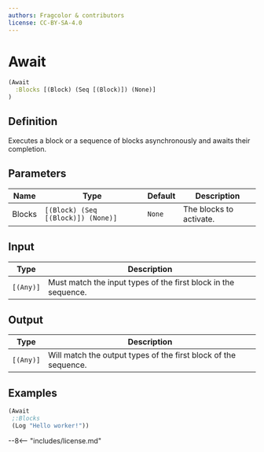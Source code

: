 ```yaml
---
authors: Fragcolor & contributors
license: CC-BY-SA-4.0
---
```



# Await

```clojure
(Await
  :Blocks [(Block) (Seq [(Block)]) (None)]
)
```


## Definition

Executes a block or a sequence of blocks asynchronously and awaits their completion.


## Parameters

| Name | Type | Default | Description |
|------|------|---------|-------------|
| Blocks | `[(Block) (Seq [(Block)]) (None)]` | `None` | The blocks to activate. |


## Input

| Type | Description |
|------|-------------|
| `[(Any)]` | Must match the input types of the first block in the sequence. |


## Output

| Type | Description |
|------|-------------|
| `[(Any)]` | Will match the output types of the first block of the sequence. |


## Examples

```clojure
(Await
 ;:Blocks
 (Log "Hello worker!"))
```


--8<-- "includes/license.md"
